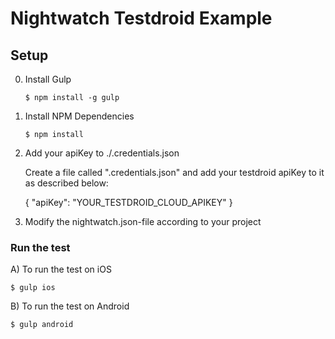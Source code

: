 # Nightwatch Testdroid Example

## Setup
0) Install Gulp
    ```
    $ npm install -g gulp
    ```

1) Install NPM Dependencies
    ```
    $ npm install
    ```
    
2) Add your apiKey to ./.credentials.json

   Create a file called ".credentials.json" and add your testdroid apiKey to it as described below:

    {
        "apiKey": "YOUR_TESTDROID_CLOUD_APIKEY"
    }


3) Modify the nightwatch.json-file according to your project

### Run the test 

A) To run the test on iOS
```
$ gulp ios
```

B) To run the test on Android
```
$ gulp android
```


